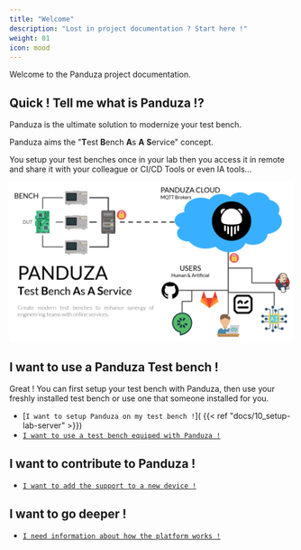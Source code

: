 ```yaml
---
title: "Welcome"
description: "Lost in project documentation ? Start here !"
weight: 01
icon: mood
---
```


Welcome to the Panduza project documentation.

## Quick ! Tell me what is Panduza !?

Panduza is the ultimate solution to modernize your test bench.

Panduza aims the "**T**est **B**ench **A**s **A** **S**ervice" concept.

You setup your test benches once in your lab then you access it in remote and share it with your colleague or CI/CD Tools or even IA tools...

![](./overview.png)

## I want to use a Panduza Test bench !

Great ! You can first setup your test bench with Panduza, then use your freshly installed test bench or use one that someone installed for you.

- [`I want to setup Panduza on my test bench !`]( {{< ref "docs/10_setup-lab-server" >}})
- [`I want to use a test bench equiped with Panduza !`]()

## I want to contribute to Panduza !

- [`I want to add the support to a new device !`]()

## I want to go deeper !

- [`I need information about how the platform works !`]()

